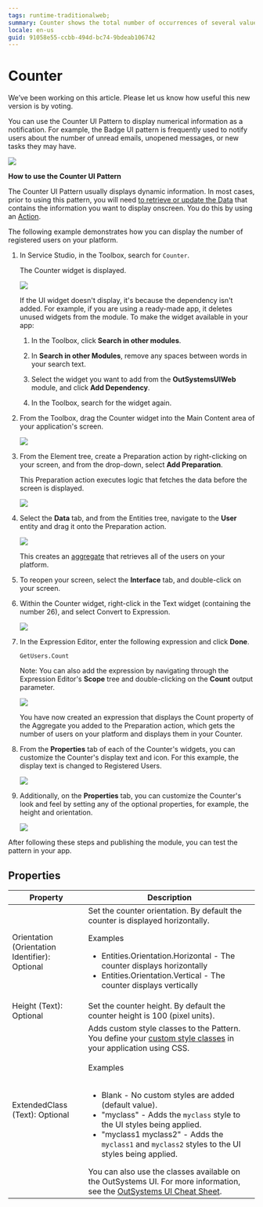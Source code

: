 ```yaml
---
tags: runtime-traditionalweb; 
summary: Counter shows the total number of occurrences of several values regarding a single topic.
locale: en-us
guid: 91058e55-ccbb-494d-bc74-9bdeab106742
---
```


# Counter

<div class="info" markdown="1">

We’ve been working on this article. Please let us know how useful this new version is by voting.

</div>

You can use the Counter UI Pattern to display numerical information as a notification. For example, the Badge UI pattern is frequently used to notify users about the number of unread emails, unopened messages, or new tasks they may have.

![](<images/counter-14-ss.png>)

**How to use the Counter UI Pattern**

The Counter UI Pattern usually displays dynamic information. In most cases, prior to using this pattern, you will need [to retrieve or update the Data](../../../../../develop/data/intro.md) that contains the information you want to display onscreen. You do this by using an [Action](../../../../../develop/logic/action-web.md).

The following example demonstrates how you can display the number of registered users on your platform.

1. In Service Studio, in the Toolbox, search for `Counter`.

    The Counter widget is displayed.

    ![](<images/counter-7-ss.png>)

    If the UI widget doesn't display, it's because the dependency isn't added. For example, if you are using a ready-made app, it deletes unused widgets from the module. To make the widget available in your app:

    1. In the Toolbox, click **Search in other modules**.

    1. In **Search in other Modules**, remove any spaces between words in your search text.
    
    1. Select the widget you want to add from the **OutSystemsUIWeb** module, and click **Add Dependency**. 
    
    1. In the Toolbox, search for the widget again.

1. From the Toolbox, drag the Counter widget into the Main Content area of your application's screen.

    ![](<images/counter-9-ss.png>)

1. From the Element tree, create a Preparation action by right-clicking on your screen, and from the drop-down, select **Add Preparation**.

    This Preparation action executes logic that fetches the data before the screen is displayed.

    ![](<images/counter-8-ss.png>)

1. Select the **Data** tab, and from the Entities tree, navigate to the **User** entity and drag it onto the Preparation action.

    ![](<images/counter-10-ss.png>)

    This creates an [aggregate](https://success.outsystems.com/Documentation/11/Reference/OutSystems_Language/Data/Handling_Data/Queries/Aggregate) that retrieves all of the users on your platform.

1. To reopen your screen, select the **Interface** tab, and double-click on your screen.

1. Within the Counter widget, right-click in the Text widget (containing the number 26), and select Convert to Expression.

    ![](<images/counter-11-ss.png>)

1. In the Expression Editor, enter the following expression and click **Done**.

    `GetUsers.Count`

    Note: You can also add the expression by navigating through the Expression Editor's **Scope** tree and double-clicking on the **Count** output parameter.

   ![](<images/counter-12-ss.png>)

   You have now created an expression that displays the Count property of the Aggregate you added to the Preparation action, which gets the number of users on your platform and displays them in your Counter.

1. From the **Properties** tab of each of the Counter's widgets, you can customize the Counter's display text and icon. For this example, the display text is changed to Registered Users.

      ![](<images/counter-13-ss.png>)

1. Additionally, on the **Properties** tab, you can customize the Counter's look and feel by setting any of the optional properties, for example, the height and orientation.

      ![](<images/counter-3-ss.png>)

After following these steps and publishing the module, you can test the pattern in your app.

## Properties

| Property |  Description |
|---|---|
| Orientation (Orientation Identifier): Optional  | Set the counter orientation. By default the counter is displayed horizontally. <p> Examples <ul><li>Entities.Orientation.Horizontal - The counter displays horizontally </li><li>Entities.Orientation.Vertical - The counter displays vertically</li></ul></p> |
| Height (Text): Optional  | Set the counter height. By default the counter height is 100 (pixel units). | 
|ExtendedClass (Text): Optional | Adds custom style classes to the Pattern. You define your [custom style classes](../../../look-feel/css.md) in your application using CSS.<br/><br/>Examples<br/><br/> <ul><li>Blank - No custom styles are added (default value).</li><li>"myclass" - Adds the ``myclass`` style to the UI styles being applied.</li><li>"myclass1 myclass2" - Adds the ``myclass1`` and ``myclass2`` styles to the UI styles being applied.</li></ul>You can also use the classes available on the OutSystems UI. For more information, see the [OutSystems UI Cheat Sheet](https://outsystemsui.outsystems.com/OutSystemsUIWebsite/CheatSheet).|

